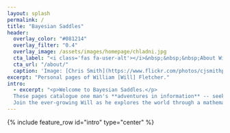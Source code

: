 ```yaml
---
layout: splash
permalink: /
title: "Bayesian Saddles"
header:
  overlay_color: "#081214"
  overlay_filter: "0.4"
  overlay_image: /assets/images/homepage/chladni.jpg
  cta_label: "<i class='fas fa-user-alt'></i>&nbsp;&nbsp;&nbsp;About Will"
  cta_url: "/about/"
  caption: 'Image: [Chris Smith](https://www.flickr.com/photos/cjsmithphotography/), [*Chladni Plates*](https://www.flickr.com/photos/cjsmithphotography/8800645088/) *\[portion\]*. Licensed under [CC BY-NC-SA 2.0](https://creativecommons.org/licenses/by-nc-sa/2.0/).'
excerpt: "Personal pages of William [Will] Fletcher."
intro:
  - excerpt: "<p>Welcome to Bayesian Saddles.</p>
  These pages catalogue one man's **adventures in information** -- seeking truth in order, patterns, and data, with topics spanning various arts and sciences.
  Join the ever-growing Will as he explores the world through a mathematician's eyes."
---
```


{% include feature_row id="intro" type="center" %}
